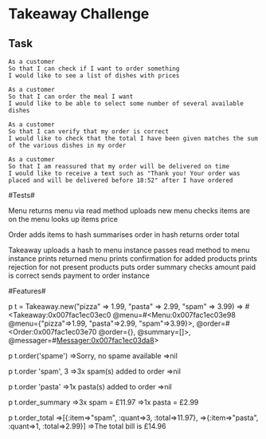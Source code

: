 Takeaway Challenge
==================
Task
-----
```
As a customer
So that I can check if I want to order something
I would like to see a list of dishes with prices

As a customer
So that I can order the meal I want
I would like to be able to select some number of several available dishes

As a customer
So that I can verify that my order is correct
I would like to check that the total I have been given matches the sum of the various dishes in my order

As a customer
So that I am reassured that my order will be delivered on time
I would like to receive a text such as "Thank you! Your order was placed and will be delivered before 18:52" after I have ordered
```

#Tests#

Menu
  returns menu via read method
  uploads new menu
  checks items are on the menu
  looks up items price

Order
  adds items to hash
  summarises order in hash
  returns order total

Takeaway
  uploads a hash to menu instance
  passes read method to menu instance
  prints returned menu
  prints confirmation for added products
  prints rejection for not present products
  puts order summary
  checks amount paid is correct
  sends payment to order instance


#Features#

p t = Takeaway.new("pizza" => 1.99, "pasta" => 2.99, "spam" => 3.99)
=> #<Takeaway:0x007fac1ec03ec0 @menu=#<Menu:0x007fac1ec03e98 @menu={"pizza"=>1.99, "pasta"=>2.99, "spam"=>3.99}>, @order=#<Order:0x007fac1ec03e70 @order={}, @summary=[]>, @messager=#<Messager:0x007fac1ec03da8>>

p t.order('spame')
=>Sorry, no spame available
=>nil

p t.order 'spam', 3
=>3x spam(s) added to order
=>nil

p t.order 'pasta'
=>1x pasta(s) added to order
=>nil

p t.order_summary
=>3x spam = £11.97
=>1x pasta = £2.99

p t.order_total
=>[{:item=>"spam", :quant=>3, :total=>11.97}, =>{:item=>"pasta", :quant=>1, :total=>2.99}]
=>The total bill is £14.96
